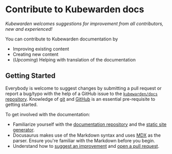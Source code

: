 # Contribute to Kubewarden docs

_Kubewarden welcomes suggestions for improvement from all contributors, new and experienced!_

You can contribute to Kubewarden documentation by

- Improving existing content
- Creating new content
- (_Upcoming_) Helping with translation of the documentation

## Getting Started

Everybody is welcome to suggest changes by submitting a pull request
or report a bug/typo with the help of a GitHub issue to the
[`kubewarden/docs` repository](https://github.com/kubewarden/docs).
Knowledge of [git](https://git-scm.com/) and [GitHub](https://lab.github.com/) is
an essential pre-requisite to getting started.

To get involved with the documentation:
- Familiarize yourself with the [documentation repository](https://github.com/kubewarden/docs)
and the [static site generator](https://docusaurus.io/).
- Docusaurus makes use of the Markdown syntax and uses [MDX](https://mdxjs.com/) as the parser.
Ensure you're familiar with the Markdown before you begin.
- Understand how to [suggest an improvement](#) and [open a pull request](#).

